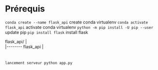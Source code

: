 # Prérequis

`conda create --name flask_api` create conda virtualenv 
`conda activate flask_api` activate conda virtualenv
`python -m pip install -U pip --user` update pip
`pip install flask` install flask

flask_api/
|    
|-------- flask_api
          |  

# 

`lancement serveur python app.py`